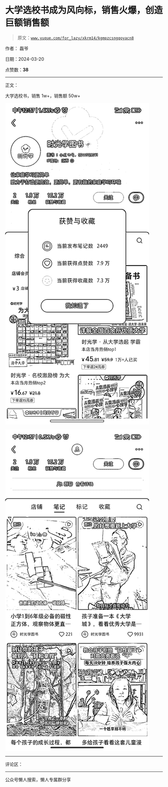 # 大学选校书成为风向标，销售火爆，创造巨额销售额

> 原文：[`www.yuque.com/for_lazy/xkrm14/kgmpzcsngqoyacn8`](https://www.yuque.com/for_lazy/xkrm14/kgmpzcsngqoyacn8)

作者： 磊爷

日期：2024-03-20

点赞数：**38**

* * *

正文：

大学选校书，销售 1w+，销售额 50w+

![](img/8001cadcdd1be445d0abc32bae20e9c8.png)

![](img/81452099706482755f021625d2f9ca07.png)

* * *

评论区：

* * *

公众号懒人搜索，懒人专属群分享
